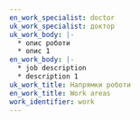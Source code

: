 ```yaml
---
en_work_specialist: doctor
uk_work_specialist: доктор
uk_work_body: |-
  * о﻿пис роботи
  * о﻿пис 1
en_work_body: |-
  * j﻿ob description
  * d﻿escription 1
uk_work_title: Напрямки роботи
en_work_title: Work areas
work_identifier: work
---
```

